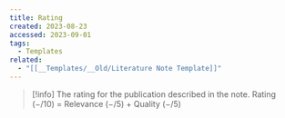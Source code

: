 ```yaml
---
title: Rating
created: 2023-08-23
accessed: 2023-09-01
tags:
  - Templates
related:
  - "[[__Templates/__Old/Literature Note Template]]"
---
```

>[!info]
>The rating for the publication described in the note.
>Rating $(-/10)$ = Relevance $(-/5)$ + Quality $(-/5)$